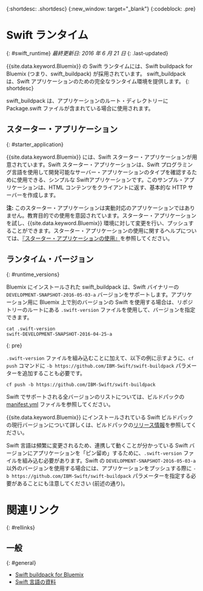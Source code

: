 {:shortdesc: .shortdesc}
{:new_window: target="_blank"}
{:codeblock: .pre}


# Swift ランタイム
{: #swift_runtime}
*最終更新日: 2016 年 6 月 21 日*
{: .last-updated}

{{site.data.keyword.Bluemix}} の Swift ランタイムには、Swift buildpack for Bluemix (つまり、swift_buildpack) が採用されています。
swift_buildpack は、Swift アプリケーションのための完全なランタイム環境を提供します。
{: shortdesc}

swift_buildpack は、アプリケーションのルート・ディレクトリーに Package.swift ファイルが含まれている場合に使用されます。

## スターター・アプリケーション
{: #starter_application}

{{site.data.keyword.Bluemix}} には、Swift スターター・アプリケーションが用意されています。Swift スターター・アプリケーションは、Swift プログラミング言語を使用して開発可能なサーバー・アプリケーションのタイプを確認するために使用できる、シンプルな Swiftアプリケーションです。このサンプル・アプリケーションは、HTML コンテンツをクライアントに返す、基本的な HTTP サーバーを作成します。

**注:** このスターター・アプリケーションは実動対応のアプリケーションではありません。教育目的での使用を意図されています。スターター・アプリケーションを試し、{{site.data.keyword.Bluemix}} 環境に対して変更を行い、プッシュすることができます。スターター・アプリケーションの使用に関するヘルプについては、[『スターター・アプリケーションの使用』](../../cfapps/starter_app_usage.html)を参照してください。

## ランタイム・バージョン
{: #runtime_versions}

Bluemix にインストールされた swift_buildpack は、Swift バイナリーの `DEVELOPMENT-SNAPSHOT-2016-05-03-a` バージョンをサポートします。アプリケーション用に Bluemix 上で別のバージョンの Swift を使用する場合は、リポジトリーのルートにある `.swift-version` ファイルを使用して、バージョンを指定できます。

```
cat .swift-version
swift-DEVELOPMENT-SNAPSHOT-2016-04-25-a
```
{: pre}

`.swift-version` ファイルを組み込むことに加えて、以下の例に示すように、`cf push` コマンドに `-b https://github.com/IBM-Swift/swift-buildpack` パラメーターを追加することも必要です。

```
cf push -b https://github.com/IBM-Swift/swift-buildpack
```

Swift でサポートされる全バージョンのリストについては、ビルドパックの [manifest.yml](https://github.com/IBM-Swift/swift-buildpack/blob/bluemix-buildpack/manifest.yml) ファイルを参照してください。

{{site.data.keyword.Bluemix}} にインストールされている Swift ビルドパックの現行バージョンについて詳しくは、ビルドパックの[リリース情報](https://github.com/IBM-Swift/swift-buildpack/releases/tag/1.1.1)を参照してください。

Swift 言語は頻繁に変更されるため、連携して動くことが分かっている Swift バージョンにアプリケーションを「ピン留め」するために、`.swift-version` ファイルを組み込む必要があります。Swift の `DEVELOPMENT-SNAPSHOT-2016-05-03-a` 以外のバージョンを使用する場合には、アプリケーションをプッシュする際に `-b https://github.com/IBM-Swift/swift-buildpack` パラメーターを指定する必要があることにも注意してください (前述の通り)。

# 関連リンク
{: #rellinks}
## 一般
{: #general}
* [Swift buildpack for Bluemix](https://github.com/IBM-Swift/swift-buildpack)
* [Swift 言語の資料](https://swift.org/)
